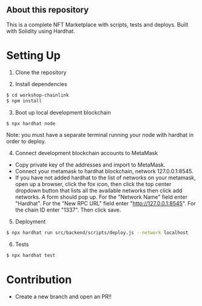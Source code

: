 ## About this repository

This is a complete NFT Marketplace with scripts, tests and deploys. Built with Solidity using Hardhat.

# Setting Up


1. Clone the repository

2. Install dependencies

```bash
$ cd workshop-chainlink
$ npm install
```
3. Boot up local development blockchain

```bash
$ npx hardhat node
```

Note: you must have a separate terminal running your node with hardhat in order to deploy.

4. Connect development blockchain accounts to MetaMask

- Copy private key of the addresses and import to MetaMask.
- Connect your metamask to hardhat blockchain, network 127.0.0.1:8545.
- If you have not added hardhat to the list of networks on your metamask, open up a browser, click the fox icon, then click the top center dropdown button that lists all the available networks then click add networks. A form should pop up. For the "Network Name" field enter "Hardhat". For the "New RPC URL" field enter "http://127.0.0.1:8545". For the chain ID enter "1337". Then click save.

5. Deployment
```bash
$ npx hardhat run src/backend/scripts/deploy.js --network localhost
```

6. Tests

```bash
$ npx hardhat test
```

# Contribution

- Create a new branch and open an PR!!